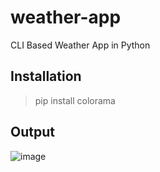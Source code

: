 # weather-app
CLI Based Weather App in Python 

## Installation

> pip install colorama



## Output
![image](https://user-images.githubusercontent.com/91014156/184532911-f4e7b0e7-38a5-4e7a-bec7-8e8b829e38b7.png)
